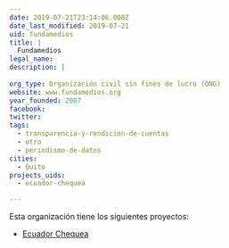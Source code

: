 ```yaml
---
date: 2019-07-21T23:14:06.000Z
date_last_modified: 2019-07-21
uid: fundamedios
title: |
  Fundamedios
legal_name: 
description: |
  
org_type: Organización civil sin fines de lucro (ONG)
website: www.fundamedios.org
year_founded: 2007
facebook: 
twitter: 
tags:
  - transparencia-y-rendicion-de-cuentas
  - otro
  - periodismo-de-datos
cities: 
  - Quito
projects_uids:
  - ecuador-chequea

---
```


Esta organización tiene los siguientes proyectos:

- [Ecuador Chequea](/proyectos/ecuador-chequea)
